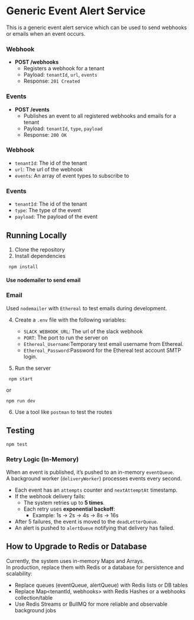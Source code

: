 # Generic Event Alert Service

This is a generic event alert service which can be used to send webhooks or emails when an event occurs.




### Webhook

*   **POST /webhooks**
    *   Registers a webhook for a tenant
    *   Payload: `tenantId`, `url`, `events`
    *   Response: `201 Created`

### Events

*   **POST /events**
    *   Publishes an event to all registered webhooks and emails for a tenant
    *   Payload: `tenantId`, `type`, `payload`
    *   Response: `200 OK`


### Webhook

*   `tenantId`: The id of the tenant
*   `url`: The url of the webhook
*   `events`: An array of event types to subscribe to

### Events

*   `tenantId`: The id of the tenant
*   `type`: The type of the event
*   `payload`: The payload of the event

## Running Locally

1.  Clone the repository
2.  Install dependencies
```base
 npm install
 ```
 #### Use nodemailer to send email
###  Email 
Used `nodemailer` with `Ethereal` to test emails during development.

4.  Create a `.env` file with the following variables:

    *   `SLACK_WEBHOOK_URL`: The url of the slack webhook
    *   `PORT`: The port to run the server on
    * `Ethereal_Username`:Temporary test email username from Ethereal.
    * `Ethereal_Password`:Password for the Ethereal test account SMTP login.
5.  Run the server 
```base
 npm start
 ```
 or
 ```base
 npm run dev
 ```

6.  Use a tool like `postman` to test the routes


## Testing
```base
npm test
```
###  Retry Logic (In-Memory)

When an event is published, it’s pushed to an in-memory `eventQueue`.  
A background worker (`deliveryWorker`) processes events every second.

- Each event has an `attempts` counter and `nextAttemptAt` timestamp.
- If the webhook delivery fails:
  - The system retries up to **5 times**.
  - Each retry uses **exponential backoff**:
    - Example: 1s → 2s → 4s → 8s → 16s
- After 5 failures, the event is moved to the `deadLetterQueue`.
- An alert is pushed to `alertQueue` notifying that delivery has failed.



##  How to Upgrade to Redis or Database

Currently, the system uses in-memory Maps and Arrays.  
In production, replace them with Redis or a database for persistence and scalability:

- Replace queues (eventQueue, alertQueue) with Redis lists or DB tables
- Replace Map<tenantId, webhooks> with Redis Hashes or a webhooks collection/table
- Use Redis Streams or BullMQ for more reliable and observable background jobs
